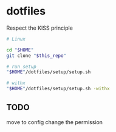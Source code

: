 dotfiles
========

Respect the KISS principle

```sh
# Linux

cd "$HOME"
git clone "$this_repo"

# run setup
"$HOME"/dotfiles/setup/setup.sh

# withx
"$HOME"/dotfiles/setup/setup.sh -withx
  ```

TODO
----

move to config
change the permission
